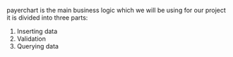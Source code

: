 payerchart is the main business logic which we will be using for our project
it is divided into three parts:
1. Inserting data
2. Validation
3. Querying data
